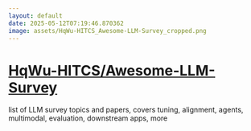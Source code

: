 ```yaml
---
layout: default
date: 2025-05-12T07:19:46.870362
image: assets/HqWu-HITCS_Awesome-LLM-Survey_cropped.png
---
```


# [HqWu-HITCS/Awesome-LLM-Survey](https://github.com/HqWu-HITCS/Awesome-LLM-Survey)

list of LLM survey topics and papers, covers tuning, alignment, agents, multimodal, evaluation, downstream apps, more
